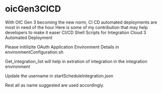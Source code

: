 # oicGen3CICD
With OIC Gen 3 becoming the new norm, CI CD automated deployments are most in need of the hour
Here is some of my contribution that may help developers to make it easer 
CI/CD Shell Scripts for Integration Cloud 3 Automated Deployment 

Please initilizite OAuth Application Environment Details in environmentConfiguration.sh

Get_integration_list will help in extration of integration in the integration environment

Update the username in startScheduleIntegration.json

Rest all as name suggested are used accordingly.